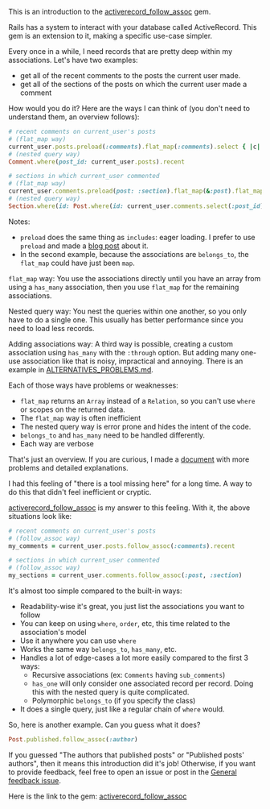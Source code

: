 This is an introduction to the
[activerecord_follow_assoc](https://github.com/MaxLap/activerecord_follow_assoc) gem.

Rails has a system to interact with your database called ActiveRecord. This gem
is an extension to it, making a specific use-case simpler.

Every once in a while, I need records that are pretty deep within my associations.
Let's have two examples:
* get all of the recent comments to the posts the current user made.
* get all of the sections of the posts on which the current user made a comment

How would you do it? Here are the ways I can think of (you don't need to understand them,
an overview follows):

```ruby
# recent comments on current_user's posts
# (flat_map way)
current_user.posts.preload(:comments).flat_map(:comments).select { |c| c.recent? }
# (nested query way)
Comment.where(post_id: current_user.posts).recent

# sections in which current_user commented
# (flat_map way)
current_user.comments.preload(post: :section).flat_map(&:post).flat_map(&:section)
# (nested query way)
Section.where(id: Post.where(id: current_user.comments.select(:post_id)).select(:section_id))
```

Notes:
* `preload` does the same thing as `includes`: eager loading. I prefer to use `preload`
  and made a [blog post](https://maxlap.dev/blog/2021/02/15/you-should-avoid-includes-in-rails.html)
  about it.
* In the second example, because the associations are `belongs_to`, the `flat_map` could
  have just been `map`.

`flat_map` way: You use the associations directly until you have an array from using a `has_many` association, then you use `flat_map` for the remaining associations.

Nested query way: You nest the queries within one another, so you only have to do a single one. This usually has better performance since you need to load less records.

Adding associations way: A third way is possible, creating a custom association using `has_many` with the `:through` option. But adding many one-use association like that is noisy, impractical and annoying. There is an example in [ALTERNATIVES_PROBLEMS.md](ALTERNATIVES_PROBLEMS.md).

Each of those ways have problems or weaknesses:

* `flat_map` returns an `Array` instead of a `Relation`, so you can't use `where` or scopes on the returned
  data.
* The `flat_map` way is often inefficient
* The nested query way is error prone and hides the intent of the code.
* `belongs_to` and `has_many` need to be handled differently.
* Each way are verbose

That's just an overview. If you are curious, I made a [document](ALTERNATIVES_PROBLEMS.md)
with more problems and detailed explanations.

I had this feeling of "there is a tool missing here" for a long time. A way to do this that
didn't feel inefficient or cryptic.

[activerecord_follow_assoc](https://github.com/MaxLap/activerecord_follow_assoc) is my answer to
this feeling. With it, the above situations look like:

```ruby
# recent comments on current_user's posts
# (follow_assoc way)
my_comments = current_user.posts.follow_assoc(:comments).recent

# sections in which current_user commented
# (follow_assoc way)
my_sections = current_user.comments.follow_assoc(:post, :section)
```

It's almost too simple compared to the built-in ways:
* Readability-wise it's great, you just list the associations you want to follow
* You can keep on using `where`, `order`, etc, this time related to the association's model
* Use it anywhere you can use `where`
* Works the same way `belongs_to`, `has_many`, etc.
* Handles a lot of edge-cases a lot more easily compared to the first 3 ways:
  * Recursive associations (ex: `Comments` having `sub_comments`)
  * `has_one` will only consider one associated record per record. Doing this
    with the nested query is quite complicated.
  * Polymorphic `belongs_to` (if you specify the class)
* It does a single query, just like a regular chain of `where` would.

So, here is another example. Can you guess what it does?

```ruby
Post.published.follow_assoc(:author)
```

If you guessed "The authors that published posts" or "Published posts' authors", then it
means this introduction did it's job! Otherwise, if you want to provide feedback,
feel free to open an issue or post in the [General feedback issue](https://github.com/MaxLap/activerecord_follow_assoc/issues/1).

Here is the link to the gem: [activerecord_follow_assoc](https://github.com/MaxLap/activerecord_follow_assoc)
